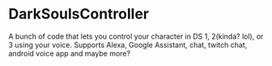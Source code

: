 # DarkSoulsController
A bunch of code that lets you control your character in DS 1, 2(kinda? lol), or 3 using your voice. Supports Alexa, Google Assistant, chat, twitch chat, android voice app and maybe more?
